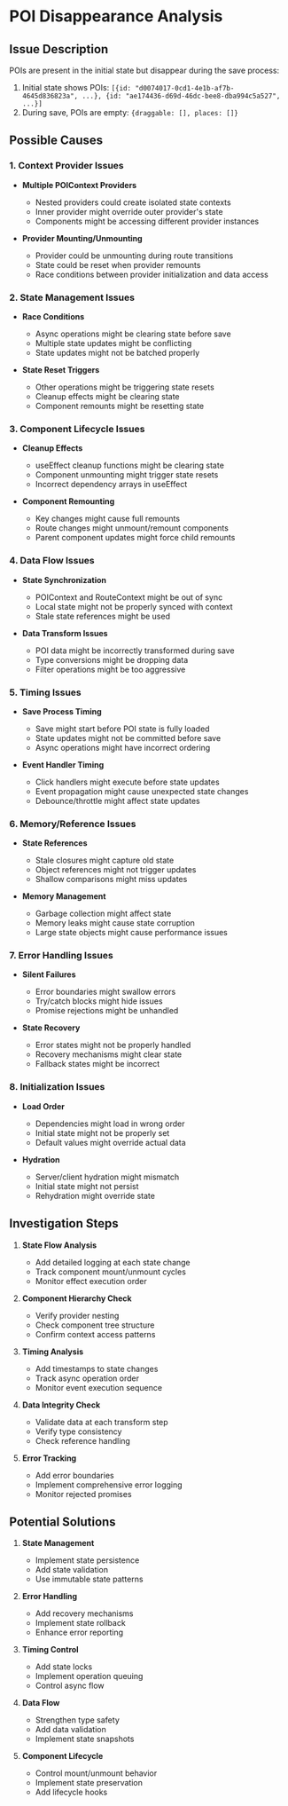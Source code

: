# POI Disappearance Analysis

## Issue Description
POIs are present in the initial state but disappear during the save process:
1. Initial state shows POIs: `[{id: "d0074017-0cd1-4e1b-af7b-4645d836823a", ...}, {id: "ae174436-d69d-46dc-bee8-dba994c5a527", ...}]`
2. During save, POIs are empty: `{draggable: [], places: []}`

## Possible Causes

### 1. Context Provider Issues
- **Multiple POIContext Providers**
  - Nested providers could create isolated state contexts
  - Inner provider might override outer provider's state
  - Components might be accessing different provider instances

- **Provider Mounting/Unmounting**
  - Provider could be unmounting during route transitions
  - State could be reset when provider remounts
  - Race conditions between provider initialization and data access

### 2. State Management Issues
- **Race Conditions**
  - Async operations might be clearing state before save
  - Multiple state updates might be conflicting
  - State updates might not be batched properly

- **State Reset Triggers**
  - Other operations might be triggering state resets
  - Cleanup effects might be clearing state
  - Component remounts might be resetting state

### 3. Component Lifecycle Issues
- **Cleanup Effects**
  - useEffect cleanup functions might be clearing state
  - Component unmounting might trigger state resets
  - Incorrect dependency arrays in useEffect

- **Component Remounting**
  - Key changes might cause full remounts
  - Route changes might unmount/remount components
  - Parent component updates might force child remounts

### 4. Data Flow Issues
- **State Synchronization**
  - POIContext and RouteContext might be out of sync
  - Local state might not be properly synced with context
  - Stale state references might be used

- **Data Transform Issues**
  - POI data might be incorrectly transformed during save
  - Type conversions might be dropping data
  - Filter operations might be too aggressive

### 5. Timing Issues
- **Save Process Timing**
  - Save might start before POI state is fully loaded
  - State updates might not be committed before save
  - Async operations might have incorrect ordering

- **Event Handler Timing**
  - Click handlers might execute before state updates
  - Event propagation might cause unexpected state changes
  - Debounce/throttle might affect state updates

### 6. Memory/Reference Issues
- **State References**
  - Stale closures might capture old state
  - Object references might not trigger updates
  - Shallow comparisons might miss updates

- **Memory Management**
  - Garbage collection might affect state
  - Memory leaks might cause state corruption
  - Large state objects might cause performance issues

### 7. Error Handling Issues
- **Silent Failures**
  - Error boundaries might swallow errors
  - Try/catch blocks might hide issues
  - Promise rejections might be unhandled

- **State Recovery**
  - Error states might not be properly handled
  - Recovery mechanisms might clear state
  - Fallback states might be incorrect

### 8. Initialization Issues
- **Load Order**
  - Dependencies might load in wrong order
  - Initial state might not be properly set
  - Default values might override actual data

- **Hydration**
  - Server/client hydration might mismatch
  - Initial state might not persist
  - Rehydration might override state

## Investigation Steps

1. **State Flow Analysis**
   - Add detailed logging at each state change
   - Track component mount/unmount cycles
   - Monitor effect execution order

2. **Component Hierarchy Check**
   - Verify provider nesting
   - Check component tree structure
   - Confirm context access patterns

3. **Timing Analysis**
   - Add timestamps to state changes
   - Track async operation order
   - Monitor event execution sequence

4. **Data Integrity Check**
   - Validate data at each transform step
   - Verify type consistency
   - Check reference handling

5. **Error Tracking**
   - Add error boundaries
   - Implement comprehensive error logging
   - Monitor rejected promises

## Potential Solutions

1. **State Management**
   - Implement state persistence
   - Add state validation
   - Use immutable state patterns

2. **Error Handling**
   - Add recovery mechanisms
   - Implement state rollback
   - Enhance error reporting

3. **Timing Control**
   - Add state locks
   - Implement operation queuing
   - Control async flow

4. **Data Flow**
   - Strengthen type safety
   - Add data validation
   - Implement state snapshots

5. **Component Lifecycle**
   - Control mount/unmount behavior
   - Implement state preservation
   - Add lifecycle hooks
